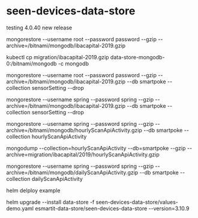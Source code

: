# seen-devices-data-store

testing 4.0.40
new release



mongorestore --username root --password password --gzip --archive=/bitnami/mongodb/ibacapital-2019.gzip






kubectl cp migration/ibacapital-2019.gzip data-store-mongodb-0:/bitnami/mongodb -c mongodb


mongorestore --username root --password password --gzip --archive=/bitnami/mongodb/ibacapital-2019.gzip --db smartpoke --collection sensorSetting --drop



mongorestore --username spring --password spring --gzip --archive=/bitnami/mongodb/ibacapital-2019.gzip --db smartpoke --collection sensorSetting --drop




mongorestore --username spring --password spring --gzip --archive=/bitnami/mongodb/hourlyScanApiActivity.gzip --db smartpoke --collection hourlyScanApiActivity





mongodump --collection=hourlyScanApiActivity --db=smartpoke --gzip --archive=migration/ibacapital/2019/hourlyScanApiActivity.gzip



mongorestore --username spring --password spring --gzip --archive=/bitnami/mongodb/dailyScanApiActivity.gzip --db smartpoke --collection dailyScanApiActivity


helm delploy example

helm upgrade --install data-store -f seen-devices-data-store/values-demo.yaml esmartit-data-store/seen-devices-data-store --version=3.10.9
